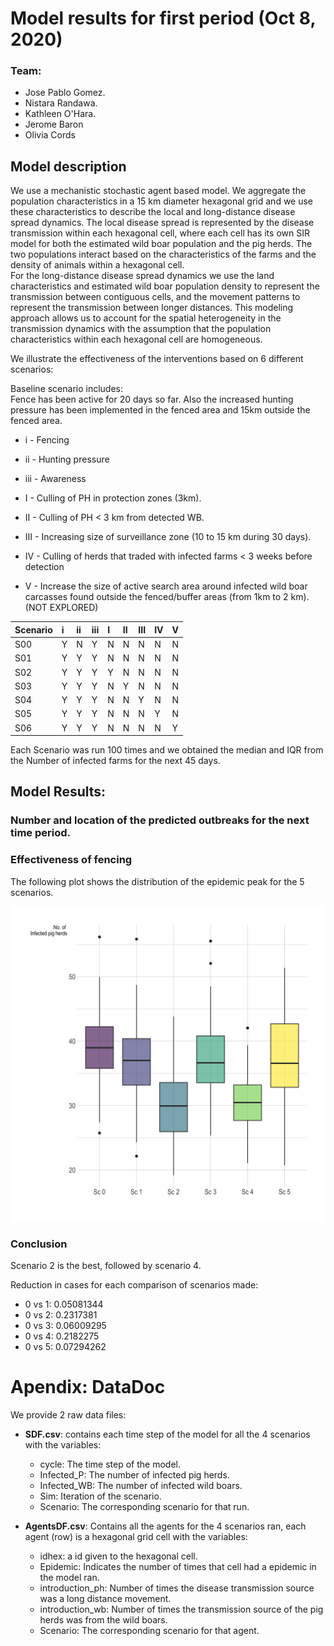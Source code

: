 # Model results for first period (Oct 8, 2020)

### Team:

-   Jose Pablo Gomez.
-   Nistara Randawa.
-   Kathleen O'Hara.
-   Jerome Baron
-   Olivia Cords

## Model description

We use a mechanistic stochastic agent based model. We aggregate the population characteristics in a 15 km diameter hexagonal grid and we use these characteristics to describe the local and long-distance disease spread dynamics. The local disease spread is represented by the disease transmission within each hexagonal cell, where each cell has its own SIR model for both the estimated wild boar population and the pig herds. The two populations interact based on the characteristics of the farms and the density of animals within a hexagonal cell.\
For the long-distance disease spread dynamics we use the land characteristics and estimated wild boar population density to represent the transmission between contiguous cells, and the movement patterns to represent the transmission between longer distances. This modeling approach allows us to account for the spatial heterogeneity in the transmission dynamics with the assumption that the population characteristics within each hexagonal cell are homogeneous.

We illustrate the effectiveness of the interventions based on 6 different scenarios:

Baseline scenario includes:\
Fence has been active for 20 days so far. Also the increased hunting pressure has been implemented in the fenced area and 15km outside the fenced area.

-   i - Fencing

-   ii - Hunting pressure

-   iii - Awareness

-   I - Culling of PH in protection zones (3km).

-   II - Culling of PH \< 3 km from detected WB.

-   III - Increasing size of surveillance zone (10 to 15 km during 30 days).

-   IV - Culling of herds that traded with infected farms \< 3 weeks before detection

-   V - Increase the size of active search area around infected wild boar carcasses found outside the fenced/buffer areas (from 1km to 2 km). (NOT EXPLORED)

| Scenario | i   | ii  | iii | I   | II  | III | IV  | V   |
|:---------|:----|:----|:----|:----|:----|:----|:----|:----|
| S00      | Y   | N   | Y   | N   | N   | N   | N   | N   |
| S01      | Y   | Y   | Y   | N   | N   | N   | N   | N   |
| S02      | Y   | Y   | Y   | Y   | N   | N   | N   | N   |
| S03      | Y   | Y   | Y   | N   | Y   | N   | N   | N   |
| S04      | Y   | Y   | Y   | N   | N   | Y   | N   | N   |
| S05      | Y   | Y   | Y   | N   | N   | N   | Y   | N   |
| S06      | Y   | Y   | Y   | N   | N   | N   | N   | Y   |

Each Scenario was run 100 times and we obtained the median and IQR from the Number of infected farms for the next 45 days.

## Model Results:

### Number and location of the predicted outbreaks for the next time period.



### Effectiveness of fencing

The following plot shows the distribution of the epidemic peak for the 5 scenarios.

![](fig_box-plots_all-scenarios.png)

### Conclusion

Scenario 2 is the best, followed by scenario 4.

Reduction in cases for each comparison of scenarios made:  
  
  - 0 vs 1: 0.05081344  
  - 0 vs 2: 0.2317381  
  - 0 vs 3: 0.06009295  
  - 0 vs 4: 0.2182275  
  - 0 vs 5: 0.07294262  
  
# Apendix: DataDoc
We provide 2 raw data files:  
  
  - **SDF.csv**: contains each time step of the model for all the 4 scenarios with the variables:  
    - cycle: The time step of the model.  
    - Infected_P: The number of infected pig herds.  
    - Infected_WB: The number of infected wild boars.  
    - Sim: Iteration of the scenario.  
    - Scenario: The corresponding scenario for that run.  
    
  - **AgentsDF.csv**: Contains all the agents for the 4 scenarios ran, each agent (row) is a hexagonal grid cell with the variables:  
    - idhex: a id given to the hexagonal cell.  
    - Epidemic: Indicates the number of times that cell had a epidemic in the model ran.  
    - introduction_ph: Number of times the disease transmission source was a long distance movement.  
    - introduction_wb: Number of times the transmission source of the pig herds was from the wild boars.  
    - Scenario: The corresponding scenario for that agent.  
